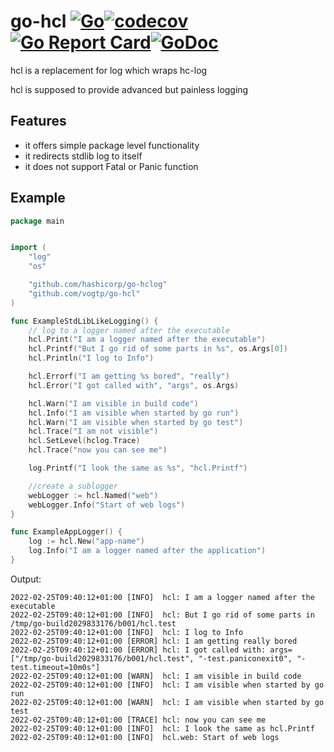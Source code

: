 # go-hcl [![Go](https://github.com/vogtp/go-hcl/actions/workflows/go.yml/badge.svg)](https://github.com/vogtp/go-hcl/actions/workflows/go.yml)[![codecov](https://codecov.io/gh/vogtp/go-hcl/branch/main/graph/badge.svg?token=DV0IDZ2FXE)](https://codecov.io/gh/vogtp/go-hcl)[![Go Report Card](https://goreportcard.com/badge/github.com/vogtp/go-hcl)](https://goreportcard.com/report/github.com/vogtp/go-hcl)[![GoDoc](https://pkg.go.dev/badge/github.com/vogtp/go-hcl?status.svg)](https://pkg.go.dev/github.com/vogtp/go-hcl?tab=doc)

hcl is a replacement for log which wraps hc-log 

hcl is supposed to provide advanced but painless logging


## Features

- it offers simple package level functionality
- it redirects stdlib log to itself
- it does not support Fatal or Panic function

## Example

```go
package main


import (
	"log"
	"os"

	"github.com/hashicorp/go-hclog"
	"github.com/vogtp/go-hcl"
)

func ExampleStdLibLikeLogging() {
	// log to a logger named after the executable
	hcl.Print("I am a logger named after the executable")
	hcl.Printf("But I go rid of some parts in %s", os.Args[0])
	hcl.Println("I log to Info")

	hcl.Errorf("I am getting %s bored", "really")
	hcl.Error("I got called with", "args", os.Args)

	hcl.Warn("I am visible in build code")
	hcl.Info("I am visible when started by go run")
	hcl.Warn("I am visible when started by go test")
	hcl.Trace("I am not visible")
	hcl.SetLevel(hclog.Trace)
	hcl.Trace("now you can see me")

	log.Printf("I look the same as %s", "hcl.Printf")

	//create a sublogger
	webLogger := hcl.Named("web")
	webLogger.Info("Start of web logs")
}

func ExampleAppLogger() {
	log := hcl.New("app-name")
	log.Info("I am a logger named after the application")
}

```

Output: 

```
2022-02-25T09:40:12+01:00 [INFO]  hcl: I am a logger named after the executable
2022-02-25T09:40:12+01:00 [INFO]  hcl: But I go rid of some parts in /tmp/go-build2029833176/b001/hcl.test
2022-02-25T09:40:12+01:00 [INFO]  hcl: I log to Info
2022-02-25T09:40:12+01:00 [ERROR] hcl: I am getting really bored
2022-02-25T09:40:12+01:00 [ERROR] hcl: I got called with: args=["/tmp/go-build2029833176/b001/hcl.test", "-test.paniconexit0", "-test.timeout=10m0s"]
2022-02-25T09:40:12+01:00 [WARN]  hcl: I am visible in build code
2022-02-25T09:40:12+01:00 [INFO]  hcl: I am visible when started by go run
2022-02-25T09:40:12+01:00 [WARN]  hcl: I am visible when started by go test
2022-02-25T09:40:12+01:00 [TRACE] hcl: now you can see me
2022-02-25T09:40:12+01:00 [INFO]  hcl: I look the same as hcl.Printf
2022-02-25T09:40:12+01:00 [INFO]  hcl.web: Start of web logs
```
